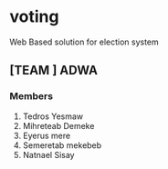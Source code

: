 # voting
Web Based solution for election system

## [TEAM ] ADWA
### Members
1. Tedros Yesmaw
2. Mihreteab Demeke
3. Eyerus mere
4. Semeretab mekebeb
5. Natnael Sisay 
